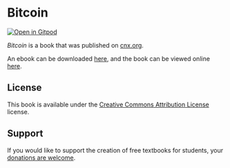 # Bitcoin

[![Open in Gitpod](https://gitpod.io/button/open-in-gitpod.svg)](https://gitpod.io/from-referrer/)

_Bitcoin_ is a book that was published on [cnx.org](https://cnx.org/).

An ebook can be downloaded [here](https://github.com/cnx-user-books/cnxbook-bitcoin/releases/latest), and the book can be viewed online [here](https://github.com/cnx-user-books/cnxbook-bitcoin/releases/latest).

## License
This book is available under the [Creative Commons Attribution License](./LICENSE) license.

## Support
If you would like to support the creation of free textbooks for students, your [donations are welcome](https://riceconnect.rice.edu/donation/support-openstax-banner).
